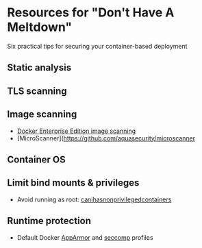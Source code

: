 # Resources for "Don't Have A Meltdown"

Six practical tips for securing your container-based deployment

## Static analysis

## TLS scanning

## Image scanning

* [Docker Enterprise Edition image scanning](https://docs.docker.com/ee/#secure-supply-chain)
* [MicroScanner](https://github.com/aquasecurity/microscanner

## Container OS

## Limit bind mounts & privileges

* Avoid running as root: [canihasnonprivilegedcontainers](http://canihaznonprivilegedcontainers.info/)

## Runtime protection 

* Default Docker [AppArmor](https://docs.docker.com/engine/security/apparmor/) and [seccomp](https://docs.docker.com/engine/security/seccomp/) profiles

